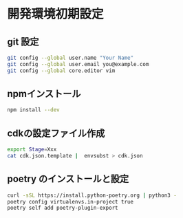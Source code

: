 # 開発環境初期設定

## git 設定

```bash
git config --global user.name "Your Name"
git config --global user.email you@example.com
git config --global core.editor vim
```

## npmインストール

```bash
npm install --dev
```

## cdkの設定ファイル作成

```bash
export Stage=Xxx
cat cdk.json.template |  envsubst > cdk.json
```

## poetry のインストールと設定

```bash
curl -sSL https://install.python-poetry.org | python3 -
poetry config virtualenvs.in-project true
poetry self add poetry-plugin-export
```
